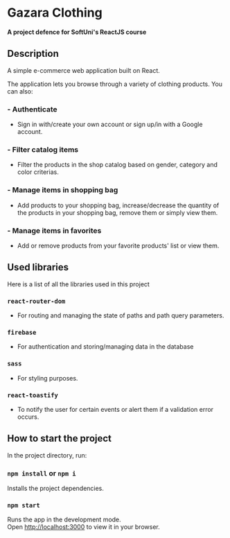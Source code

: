 # Gazara Clothing 

**A project defence for SoftUni's ReactJS course**

## Description

A simple e-commerce web application built on React. 

The application lets you browse through a variety of clothing products. You can also:

### - Authenticate

- Sign in with/create your own account or sign up/in with a Google account. 

### - Filter catalog items

- Filter the products in the shop catalog based on gender, category and color criterias.

### - Manage items in shopping bag

- Add products to your shopping bag, increase/decrease the quantity of the products in your shopping bag, remove them or simply view them.

### - Manage items in favorites

- Add or remove products from your favorite products' list or view them.

## Used libraries

Here is a list of all the libraries used in this project

### `react-router-dom`

- For routing and managing the state of paths and path query parameters.

### `firebase`

- For authentication and storing/managing data in the database

### `sass`

- For styling purposes.

### `react-toastify`

- To notify the user for certain events or alert them if a validation error occurs.

## How to start the project

In the project directory, run:

### `npm install` or `npm i`

Installs the project dependencies.

### `npm start`

Runs the app in the development mode.\
Open [http://localhost:3000](http://localhost:3000) to view it in your browser.

